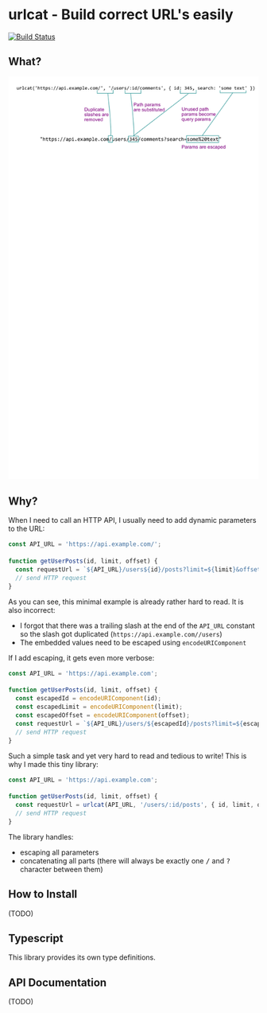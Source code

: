 # urlcat - Build correct URL's easily

[![Build Status](https://travis-ci.com/balazsbotond/urlcat.svg?branch=master)](https://travis-ci.com/balazsbotond/urlcat)

## What?

![Basic Usage](docs/urlcat.svg)

## Why?

When I need to call an HTTP API, I usually need to add dynamic parameters to the URL:

~~~js
const API_URL = 'https://api.example.com/';

function getUserPosts(id, limit, offset) {
  const requestUrl = `${API_URL}/users${id}/posts?limit=${limit}&offset=${offset}`;
  // send HTTP request
}
~~~

As you can see, this minimal example is already rather hard to read. It is also incorrect:

- I forgot that there was a trailing slash at the end of the `API_URL` constant so the slash got duplicated (`https://api.example.com//users`)
- The embedded values need to be escaped using `encodeURIComponent`

If I add escaping, it gets even more verbose:

~~~js
const API_URL = 'https://api.example.com';

function getUserPosts(id, limit, offset) {
  const escapedId = encodeURIComponent(id);
  const escapedLimit = encodeURIComponent(limit);
  const escapedOffset = encodeURIComponent(offset);
  const requestUrl = `${API_URL}/users/${escapedId}/posts?limit=${escapedLimit}&offset=${escapedOffset}`;
  // send HTTP request
}
~~~

Such a simple task and yet very hard to read and tedious to write! This is why I made this tiny library:

~~~js
const API_URL = 'https://api.example.com';

function getUserPosts(id, limit, offset) {
  const requestUrl = urlcat(API_URL, '/users/:id/posts', { id, limit, offset });
  // send HTTP request
}
~~~

The library handles:
- escaping all parameters
- concatenating all parts (there will always be exactly one <kbd>/</kbd> and <kbd>?</kbd> character between them)

## How to Install

(TODO)

## Typescript

This library provides its own type definitions.

## API Documentation

(TODO)
